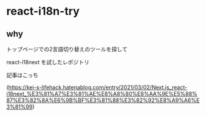 # react-i18n-try

## why

トップページでの2言語切り替えのツールを探して

react-i18next を試したレポジトリ

記事はこっち

(https://kei-s-lifehack.hatenablog.com/entry/2021/03/02/Next.js_react-i18next_%E3%81%A7%E3%81%AE%E8%A8%80%E8%AA%9E%E5%88%87%E3%82%8A%E6%9B%BF%E3%81%88%E3%82%92%E8%A9%A6%E3%81%99)


